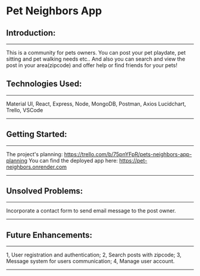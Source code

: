 # Pet Neighbors App

## Introduction:
---
This is a community for pets owners. You can post your pet playdate, pet sitting and pet walking needs etc.. And also you can search and view the post in your area(zipcode) and offer help or find friends for your pets!


## Technologies Used:
---
Material UI, React, Express, Node, MongoDB, Postman, Axios
Lucidchart, Trello, VSCode

---

## Getting Started: 
---
The project's planning: https://trello.com/b/75pnYFpR/pets-neighbors-app-planning
You can find the deployed app here: https://pet-neighbors.onrender.com

---

## Unsolved Problems: 
---
Incorporate a contact form to send email message to the post owner.

---


## Future Enhancements:
--- 
1, User registration and authentication;
2, Search posts with zipcode;
3, Message system for users communication;
4, Manage user account.

---